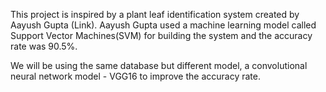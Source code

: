 This project is inspired by a plant leaf identification system created by Aayush Gupta (Link). Aayush Gupta used a machine learning model called Support Vector Machines(SVM) for building the system and the accuracy rate was 90.5%.

We will be using the same database but different model, a convolutional neural network model - VGG16 to improve the accuracy rate. 

